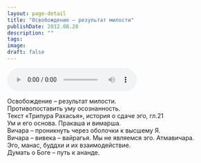 ```yaml
---
layout: page-detail
title: "Освобождение – результат милости"
publishDate: 2012.08.28
description: ""
tags:
image:
draft: false
---
```


<audio title="2012.08.28 - Освобождение – результат милости.mp3" src="https://filer-api.advayta.org/v1.0/public/files/74201" controls=""></audio>

 Освобождение – результат милости.  
 Противопоставить уму осознанность.  
Текст «Трипура Рахасья», история о сдаче эго, гл.21  
 Ум и его основа. Пракаша и вимарша.  
 Вичара – проникнуть через оболочки к высшему Я.  
 Вичара – вивека – вайрагья. Мы не являемся эго. Атмавичара.  
 Эго, манас, буддхи и их взаимодействие.  
 Думать о Боге – путь к ананде.  

  
